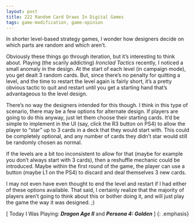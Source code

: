 ```yaml
---
layout: post
title: 222 Random Card Draws In Digital Games
tags: game-modification, game-opinion
---
```

In shorter level-based strategy games, I wonder how designers decide on which parts are random and which aren’t.

Obviously these things go through iteration, but it’s interesting to think about.  Playing (the scarily addicting) *Ironclad Tactics* recently, I noticed a small anomaly in the design.  At the start of each level (in campaign mode), you get dealt 3 random cards.  But, since there’s no penalty for quitting a level, and the time to restart the level again is fairly short, it’s a pretty obvious tactic to quit and restart until you get a starting hand that’s advantageous to the level design.

There’s no way the designers intended for this though.  I think in this type of scenario, there may be a few options for alternate design.  If players are going to do this anyway, just let them choose their starting cards.  It’d be simple to implement in the UI (say, click the R3 button on PS4) to allow the player to “star” up to 3 cards in a deck that they would start with.  This could be completely optional, and any number of cards they didn’t star would still be randomly chosen as normal.

If the levels are a bit too inconsistent to allow for that (maybe for example you don’t always start with 3 cards), then a reshuffle mechanic could be introduced. Maybe within the first round of the game, the player can use a button (maybe L1 on the PS4) to discard and deal themselves 3 new cards. 

I may not even have even thought to end the level and restart if I had either of these options available.  That said, I certainly realize that the majority of players aren’t going to think about this or bother doing it, and will just play the game the way it was designed. ;) 


[ Today I Was Playing: ***Dragon Age II*** and ***Persona 4: Golden*** ]
{: .emphasis}

